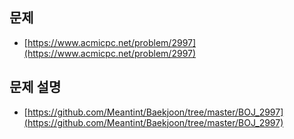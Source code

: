 ## 문제

- [https://www.acmicpc.net/problem/2997](https://www.acmicpc.net/problem/2997)

## 문제 설명

- [https://github.com/Meantint/Baekjoon/tree/master/BOJ_2997](https://github.com/Meantint/Baekjoon/tree/master/BOJ_2997)